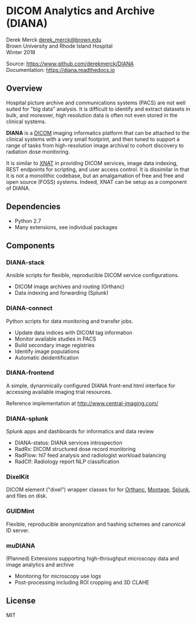 # DICOM Analytics and Archive (DIANA)

Derek Merck <derek_merck@brown.edu>  
Brown University and Rhode Island Hospital  
Winter 2018

Source: <https://www.github.com/derekmerck/DIANA>  
Documentation: <https://diana.readthedocs.io>


## Overview

Hospital picture archive and communications systems (PACS) are not well suited for "big data" analysis.  It is difficult to identify and extract datasets in bulk, and moreover, high resolution data is often not even stored in the clinical systems.

**DIANA** is a [DICOM][] imaging informatics platform that can be attached to the clinical systems with a very small footprint, and then tuned to support a range of tasks from high-resolution image archival to cohort discovery to radiation dose monitoring.

It is similar to [XNAT][] in providing DICOM services, image data indexing, REST endpoints for scripting, and user access control.  It is dissimilar in that it is not a monolithic codebase, but an amalgamation of free and free and open source (FOSS) systems.  Indeed, XNAT can be setup as a component of DIANA.

[DICOM]: http://www.dicomstandard.org/
[XNAT]:  http://www.xnat.org


## Dependencies

- Python 2.7
- Many extensions, see individual packages


## Components

### DIANA-stack
Ansible scripts for flexible, reproducible DICOM service configurations.

* DICOM image archives and routing (Orthanc)
* Data indexing and forwarding (Splunk)


### DIANA-connect
Python scripts for data monitoring and transfer jobs.

* Update data indices with DICOM tag information
* Monitor available studies in PACS
* Build secondary image registries
* Identify image populations
* Automatic deidentification


### DIANA-frontend
A simple, dynanmically configured DIANA front-end html interface for accessing available imaging trial resources.

Reference implementation at <http://www.central-imaging.com/>


### DIANA-splunk
Splunk apps and dashboards for informatics and data review

* DIANA-status: DIANA services introspection
* RadRx: DICOM structured dose record monitoring
* RadFlow: hl7 feed analysis and radiologist workload balancing
* RadClf: Radiology report NLP classification


### DixelKit
DICOM element ("dixel") wrapper classes for for [Orthanc][], [Montage][], [Splunk][], and files on disk.

[Orthanc]: https://orthanc.chu.ulg.ac.be
[Splunk]: https://www.splunk.com
[Montage]: https://www.nuance.com/healthcare/medical-imaging/mpower-clinical-analytics.html


### GUIDMint
Flexible, reproducible anonymization and hashing schemes and canonical ID server.


### muDIANA
(Planned)  Extensions supporting high-throughput microscopy data and image analytics and archive

* Monitoring for microscopy use logs
* Post-processing including ROI cropping and 3D CLAHE


## License

MIT

